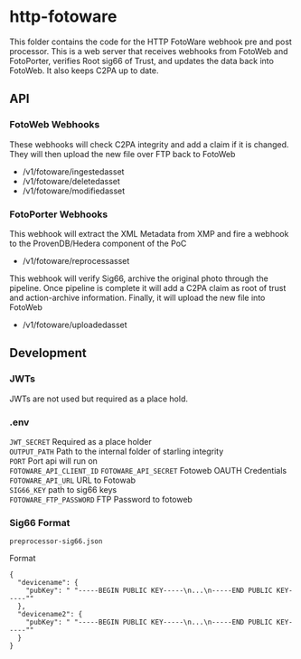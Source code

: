 # http-fotoware

This folder contains the code for the HTTP FotoWare webhook pre and post processor. This is a web server that receives webhooks from FotoWeb and FotoPorter, verifies Root sig66 of Trust, and updates the data back into FotoWeb. It also keeps C2PA up to date.

## API

### FotoWeb Webhooks

These webhooks will check C2PA integrity and add a claim if it is changed. They will then upload the new file over FTP back to FotoWeb
- /v1/fotoware/ingestedasset
- /v1/fotoware/deletedasset
- /v1/fotoware/modifiedasset

### FotoPorter Webhooks

This webhook will extract the XML Metadata from XMP and fire a webhook to the ProvenDB/Hedera component of the PoC
- /v1/fotoware/reprocessasset

This webhook will verify Sig66, archive the original photo through the pipeline. Once pipeline is complete it will add a C2PA claim as root of trust and action-archive information. Finally, it will upload the new file into FotoWeb
- /v1/fotoware/uploadedasset

## Development

### JWTs

JWTs are not used but required as a place hold.

### .env

`JWT_SECRET` Required as a place holder  
`OUTPUT_PATH` Path to the internal folder of starling integrity  
`PORT` Port api will run on  
`FOTOWARE_API_CLIENT_ID` `FOTOWARE_API_SECRET` Fotoweb OAUTH Credentials  
`FOTOWARE_API_URL` URL to Fotowab  
`SIG66_KEY` path to sig66 keys  
`FOTOWARE_FTP_PASSWORD` FTP Password to fotoweb  

### Sig66 Format 
`preprocessor-sig66.json`

Format

```
{
  "devicename": {
    "pubKey": " "-----BEGIN PUBLIC KEY-----\n...\n-----END PUBLIC KEY-----""
  },
  "devicename2": { 
    "pubKey": " "-----BEGIN PUBLIC KEY-----\n...\n-----END PUBLIC KEY-----""
  }
}
```